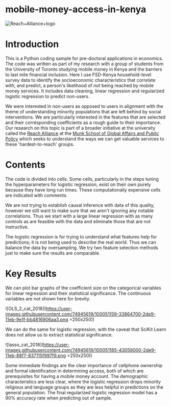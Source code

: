 # mobile-money-access-in-kenya

![Reach+Alliance+logo](https://user-images.githubusercontent.com/74945619/100048710-77764d80-2de3-11eb-9c6b-8255d914309d.png)

# Introduction

This is a Python coding sample for pre-doctoral applications in economics. The code was written as part of my research with a group of students from the University of Toronto studying mobile money in Kenya and the barriers to last mile financial inclusion. Here I use FSD-Kenya household-level survey data to identify the socioeconomic characteristics that correlate with, and predict, a person's likelihood of *not* being reached by mobile money services. It includes data cleaning, linear regression and regularized logistic regression to predict non-users. 

We were interested in non-users as opposed to users in alignment with the theme of understanding minority populations that are left behind by social interventions. We are particularly interested in the features that are selected and their corresponding coefficients as a rough guide to their importance. Our research on this topic is part of a broader initiative at the university called the
[Reach Alliance](http://reachalliance.org/) at the [Munk School of Global Affairs and Public Policy](https://munkschool.utoronto.ca/) which seeks to understand the ways we can get valuable services to these 'hardest-to-reach' groups. 


# Contents

The code is divided into cells. Some cells, particularly in the steps tuning the hyperparameters for logistic regression, exist on their own purely because they have long run times. These computationally expensive cells are indicated with comments. 

We are not trying to establish causal inference with data of this quality, however we still want to make sure that we aren't ignoring any notable correlations. Thus we start with a large linear regression with as many controls as are feasible with the data and eliminate those that are not instructive. 

The logistic regression is for trying to understand what features help for predictions; it is not being used to describe the real world. Thus we can balance the data by oversampling. We try two feature selection methods just to make sure the results are comparable. 

# Key Results

We can plot bar graphs of the coefficient size on the categorical variables for linear regression and their statistical significance. The continuous variables are not shown here for brevity. 

![OLS_2_cat_2018](https://user-images.githubusercontent.com/74945619/100051159-33864700-2de9-11eb-9e1f-bb4816906aa3.png =250x250))

We can do the same for logistic regression, with the caveat that SciKit Learn does not allow us to extract statistical significance.

![lasso_cat_2018](https://user-images.githubusercontent.com/74945619/100051185-43059000-2de9-11eb-88f7-837115f997f9.png =250x250))

Some immediate findings are the clear importance of cellphone ownership and formal identification in determining access, both of which are prerequisites for having a mobile money account. The demographic characteristics are less clear, where the logistic regression drops minority religious and language groups as they are less helpful in predictions on the general population. The final regularized logistic regression model has a 90% accuracy rate when predicting out of sample.
